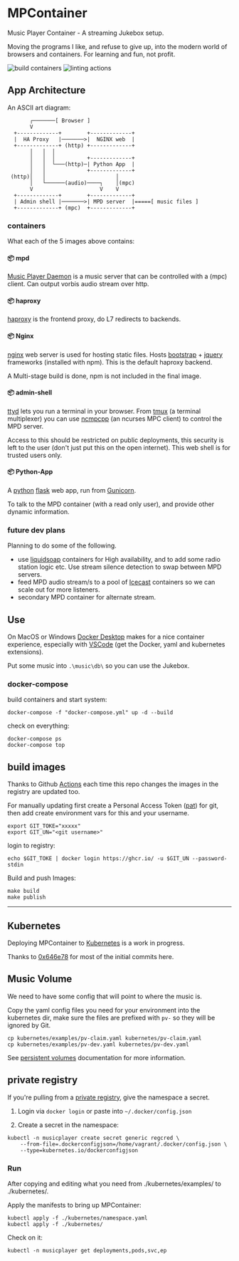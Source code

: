 # MPContainer

Music Player Container - A streaming Jukebox setup.

Moving the programs I like, and refuse to give up, into the modern world of browsers and containers. For learning and fun, not profit.

![build containers](https://github.com/craig-m/mpcontainer/workflows/build%20containers/badge.svg)
![linting actions](https://github.com/craig-m/mpcontainer/workflows/linting%20actions/badge.svg)

## App Architecture

An ASCII art diagram:

```code
       ┌───────[ Browser ]                                    
       V                                                      
  +-------------+        +-------------+                      
  |  HA Proxy   |───────>|  NGINX web  |                      
  +-------------+ (http) +-------------+                      
       │   │  │                                               
       │   │  │          +-------------+                      
       │   │  └───(http)─| Python App  |                      
       │   │             +-------------+                      
 (http)│   │                      │                           
       │   └──────(audio)────┐    │(mpc)                      
       V                     V    V                           
  +-------------+        +-------------+                      
  | Admin shell |───────>| MPD server  |=====[ music files ]  
  +-------------+ (mpc)  +-------------+                      
```

### containers

What each of the 5 images above contains:

#### 📦 mpd

[Music Player Daemon](https://www.musicpd.org/) is a music server that can be controlled with a (mpc) client. Can output vorbis audio stream over http.

#### 📦 haproxy

[haproxy](https://www.haproxy.org/) is the frontend proxy, do L7 redirects to backends.

#### 📦 Nginx

[nginx](https://www.nginx.com/) web server is used for hosting static files. Hosts [bootstrap](https://getbootstrap.com/) + [jquery](https://jquery.com/) frameworks (installed with npm). This is the default haproxy backend.

A Multi-stage build is done, npm is not included in the final image.

#### 📦 admin-shell

[ttyd](https://tsl0922.github.io/ttyd/) lets you run a terminal in your browser. From [tmux](https://github.com/tmux/tmux) (a terminal multiplexer) you can use [ncmpcpp](https://rybczak.net/ncmpcpp/) (an ncurses MPC client) to control the MPD server.

Access to this should be restricted on public deployments, this security is left to the user (don't just put this on the open internet). This web shell is for trusted users only.

#### 📦 Python-App

A [python](https://www.python.org/) [flask](https://flask.palletsprojects.com/en/1.1.x/) web app, run from [Gunicorn](https://gunicorn.org/).

To talk to the MPD container (with a read only user), and provide other dynamic information.

### future dev plans

Planning to do some of the following.

* use [liquidsoap](https://www.liquidsoap.info/) containers for High availability, and to add some radio station logic etc. Use stream silence detection to swap between MPD servers.
* feed MPD audio stream/s to a pool of [Icecast](https://icecast.org/) containers so we can scale out for more listeners.
* secondary MPD container for alternate stream.

## Use

On MacOS or Windows [Docker Desktop](https://www.docker.com/products/docker-desktop) makes for a nice container experience, especially with [VSCode](https://code.visualstudio.com/) (get the Docker, yaml and kubernetes extensions).

Put some music into `.\music\db\` so you can use the Jukebox.

### docker-compose

build containers and start system:

```shell
docker-compose -f "docker-compose.yml" up -d --build
```

check on everything:

```shell
docker-compose ps
docker-compose top
```

## build images

Thanks to Github [Actions](https://github.com/actions) each time this repo changes the images in the registry are updated too.

For manually updating first create a Personal Access Token ([pat](https://docs.github.com/en/github/authenticating-to-github/creating-a-personal-access-token)) for git, then add create environment vars for this and your username.

```shell
export GIT_TOKE="xxxxx"
export GIT_UN="<git username>"
```

login to registry:

```shell
echo $GIT_TOKE | docker login https://ghcr.io/ -u $GIT_UN --password-stdin
```

Build and push Images:

```shell
make build
make publish
```

---

## Kubernetes

Deploying MPContainer to [Kubernetes](https://kubernetes.io/) is a work in progress.

Thanks to [0x646e78](https://github.com/0x646e78) for most of the initial commits here.

## Music Volume

We need to have some config that will point to where the music is.

Copy the yaml config files you need for your environment into the kubernetes dir, make sure the files are prefixed with `pv-` so they will be ignored by Git.

```shell
cp kubernetes/examples/pv-claim.yaml kubernetes/pv-claim.yaml
cp kubernetes/examples/pv-dev.yaml kubernetes/pv-dev.yaml
```

See [persistent volumes](https://kubernetes.io/docs/concepts/storage/persistent-volumes/) documentation for more information.

## private registry

If you're pulling from a [private registry](https://kubernetes.io/docs/tasks/configure-pod-container/pull-image-private-registry/), give the namespace a secret.

1) Login via `docker login` or paste into `~/.docker/config.json`

2) Create a secret in the namespace:

```shell
kubectl -n musicplayer create secret generic regcred \
    --from-file=.dockerconfigjson=/home/vagrant/.docker/config.json \
    --type=kubernetes.io/dockerconfigjson
```

### Run

After copying and editing what you need from ./kubernetes/examples/ to ./kubernetes/.

Apply the manifests to bring up MPContainer:

```shell
kubectl apply -f ./kubernetes/namespace.yaml
kubectl apply -f ./kubernetes/
```

Check on it:

```shell
kubectl -n musicplayer get deployments,pods,svc,ep
```
